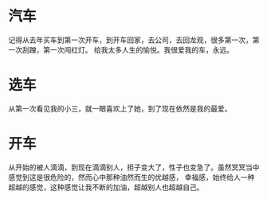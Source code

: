 # 汽车
记得从去年买车到第一次开车，到开车回家，去公司，去回龙观，很多第一次，第一次刮蹭，第一次闯红灯。
给我太多人生的愉悦。我很爱我的车，永远。

# 选车
从第一次看见我的小三，就一眼喜欢上了她，到了现在依然是我的最爱。

# 开车
从开始的被人滴滴，到现在滴滴别人，担子变大了，性子也变急了。虽然冥冥当中感觉到这是很危险的，然而心中那种油然而生的优越感，
幸福感，始终给人一种超越的感觉，这种感觉让我不断的加油，超越别人也超越自己。



